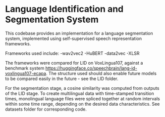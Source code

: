 # Language Identification and Segmentation System
This codebase provides an implementation for a language segmentation system, implemented using self-supervised speech representation frameworks.

Frameworks used include:
-wav2vec2
-HuBERT
-data2vec
-XLSR

The frameworks were compared for LID on VoxLingua107, against a benchmark system https://huggingface.co/speechbrain/lang-id-voxlingua107-ecapa.
The structure used should also enable future models to be compared easily in the future - see the LID folder.

For the segmentation stage, a cosine similarity was computed from outputs of the LID stage. To create multilingual data with time-stamped transition times, monolingual language files were spliced together at random intervals within some time range, depending on the desired data characteristics. See datasets folder for corresponding code.

